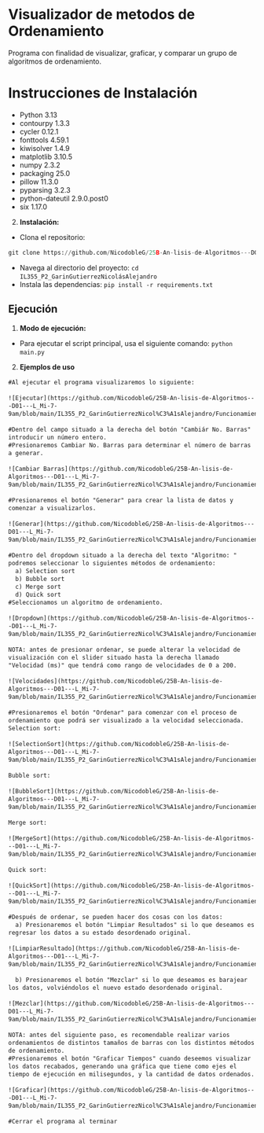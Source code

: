 ﻿# Visualizador de metodos de Ordenamiento

Programa con finalidad de visualizar, graficar, y comparar un grupo de algoritmos de ordenamiento.

# Instrucciones de Instalación

- Python 3.13
- contourpy 1.3.3
- cycler 0.12.1
- fonttools 4.59.1
- kiwisolver 1.4.9
- matplotlib 3.10.5
- numpy 2.3.2
- packaging 25.0
- pillow 11.3.0
- pyparsing 3.2.3
- python-dateutil 2.9.0.post0
- six 1.17.0

2. **Instalación:**

- Clona el repositorio: 
``` python
git clone https://github.com/NicodobleG/25B-An-lisis-de-Algoritmos---D01---L_Mi-7-9am/tree/main/IL355_P2_GarinGutierrezNicol%C3%A1sAlejandro
```
- Navega al directorio del proyecto: ```cd IL355_P2_GarinGutierrezNicolásAlejandro```
- Instala las dependencias: 
```pip install -r requirements.txt ```

## Ejecución

1. **Modo de ejecución:**
- Para ejecutar el script principal, usa el siguiente comando: `python main.py`

2. **Ejemplos de uso**
```
#Al ejecutar el programa visualizaremos lo siguiente:

![Ejecutar](https://github.com/NicodobleG/25B-An-lisis-de-Algoritmos---D01---L_Mi-7-9am/blob/main/IL355_P2_GarinGutierrezNicol%C3%A1sAlejandro/Funcionamiento/1.Al%20ejecutar%20el%20programa.png)

#Dentro del campo situado a la derecha del botón "Cambiár No. Barras" introducir un número entero.
#Presionaremos Cambiar No. Barras para determinar el número de barras a generar.

![Cambiar Barras](https://github.com/NicodobleG/25B-An-lisis-de-Algoritmos---D01---L_Mi-7-9am/blob/main/IL355_P2_GarinGutierrezNicol%C3%A1sAlejandro/Funcionamiento/2.Al%20cambiar%20el%20n%C3%BAmero%20de%20barras.gif)

#Presionaremos el botón "Generar" para crear la lista de datos y comenzar a visualizarlos.

![Generar](https://github.com/NicodobleG/25B-An-lisis-de-Algoritmos---D01---L_Mi-7-9am/blob/main/IL355_P2_GarinGutierrezNicol%C3%A1sAlejandro/Funcionamiento/3.%20Al%20generar%20las%20barras.gif)

#Dentro del dropdown situado a la derecha del texto "Algoritmo: " podremos seleccionar lo siguientes métodos de ordenamiento:
  a) Selection sort
  b) Bubble sort
  c) Merge sort
  d) Quick sort
#Seleccionamos un algoritmo de ordenamiento.

![Dropdown](https://github.com/NicodobleG/25B-An-lisis-de-Algoritmos---D01---L_Mi-7-9am/blob/main/IL355_P2_GarinGutierrezNicol%C3%A1sAlejandro/Funcionamiento/3.%20Al%20seleccionar%20el%20algoritmo%20de%20ordenamiento.gif)

NOTA: antes de presionar ordenar, se puede alterar la velocidad de visualización con el slider situado hasta la derecha llamado "Velocidad (ms)" que tendrá como rango de velocidades de 0 a 200.

![Velocidades](https://github.com/NicodobleG/25B-An-lisis-de-Algoritmos---D01---L_Mi-7-9am/blob/main/IL355_P2_GarinGutierrezNicol%C3%A1sAlejandro/Funcionamiento/7.%20Al%20cambiar%20la%20velocidad%20de%20visualizaci%C3%B3n.gif)

#Presionaremos el botón "Ordenar" para comenzar con el proceso de ordenamiento que podrá ser visualizado a la velocidad seleccionada.
Selection sort:

![SelectionSort](https://github.com/NicodobleG/25B-An-lisis-de-Algoritmos---D01---L_Mi-7-9am/blob/main/IL355_P2_GarinGutierrezNicol%C3%A1sAlejandro/Funcionamiento/4.1.%20Ordenamiento%20selection.gif)

Bubble sort:

![BubbleSort](https://github.com/NicodobleG/25B-An-lisis-de-Algoritmos---D01---L_Mi-7-9am/blob/main/IL355_P2_GarinGutierrezNicol%C3%A1sAlejandro/Funcionamiento/4.2%20Ordenamiento%20bubble.gif)

Merge sort:

![MergeSort](https://github.com/NicodobleG/25B-An-lisis-de-Algoritmos---D01---L_Mi-7-9am/blob/main/IL355_P2_GarinGutierrezNicol%C3%A1sAlejandro/Funcionamiento/4.3%20Ordenamiento%20merge.gif)

Quick sort:

![QuickSort](https://github.com/NicodobleG/25B-An-lisis-de-Algoritmos---D01---L_Mi-7-9am/blob/main/IL355_P2_GarinGutierrezNicol%C3%A1sAlejandro/Funcionamiento/4.4%20Ordenamiento%20quick.gif)

#Después de ordenar, se pueden hacer dos cosas con los datos:
  a) Presionaremos el botón "Limpiar Resultados" si lo que deseamos es regresar los datos a su estado desordenado original.
  
![LimpiarResultado](https://github.com/NicodobleG/25B-An-lisis-de-Algoritmos---D01---L_Mi-7-9am/blob/main/IL355_P2_GarinGutierrezNicol%C3%A1sAlejandro/Funcionamiento/5.%20Al%20limpiar%20resultados.gif)

  b) Presionaremos el botón "Mezclar" si lo que deseamos es barajear los datos, volviéndolos el nuevo estado desordenado original.
  
![Mezclar](https://github.com/NicodobleG/25B-An-lisis-de-Algoritmos---D01---L_Mi-7-9am/blob/main/IL355_P2_GarinGutierrezNicol%C3%A1sAlejandro/Funcionamiento/6.%20Al%20mezclar%20los%20datos.gif)

NOTA: antes del siguiente paso, es recomendable realizar varios ordenamientos de distintos tamaños de barras con los distintos métodos de ordenamiento.
#Presionaremos el botón "Graficar Tiempos" cuando deseemos visualizar los datos recabados, generando una gráfica que tiene como ejes el tiempo de ejecución en milisegundos, y la cantidad de datos ordenados.

![Graficar](https://github.com/NicodobleG/25B-An-lisis-de-Algoritmos---D01---L_Mi-7-9am/blob/main/IL355_P2_GarinGutierrezNicol%C3%A1sAlejandro/Funcionamiento/8.%20Al%20graficar%20los%20tiempos%20recabados.png)

#Cerrar el programa al terminar
```
